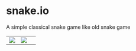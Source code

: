 # snake.io

 A simple classical snake game like old snake game

|                          |                           |                           |
:-------------------------:|:-------------------------:|:-------------------------:|
![](https://...Dark.png)  |  ![](https://...Ocean.png) |                           |
